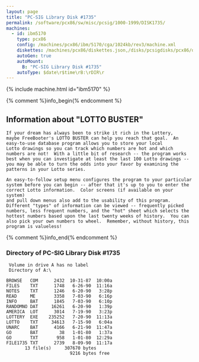 ```yaml
---
layout: page
title: "PC-SIG Library Disk #1735"
permalink: /software/pcx86/sw/misc/pcsig/1000-1999/DISK1735/
machines:
  - id: ibm5170
    type: pcx86
    config: /machines/pcx86/ibm/5170/cga/1024kb/rev3/machine.xml
    diskettes: /machines/pcx86/diskettes.json,/disks/pcsigdisks/pcx86/diskettes.json
    autoGen: true
    autoMount:
      B: "PC-SIG Library Disk #1735"
    autoType: $date\r$time\rB:\rDIR\r
---
```


{% include machine.html id="ibm5170" %}

{% comment %}info_begin{% endcomment %}

## Information about "LOTTO BUSTER"

    If your dream has always been to strike it rich in the Lottery,
    maybe FreeBooter's LOTTO BUSTER can help you reach that goal.  An
    easy-to-use database program allows you to store your local
    Lotto drawings so you can track which numbers are hot and which
    numbers are not!  With a little bit of research -- the program works
    best when you can investigate at least the last 100 Lotto drawings --
    you may be able to turn the odds into your favor by examining the
    patterns in your Lotto series.
    
    An easy-to-follow setup menu configures the program to your particular
    system before you can begin -- after that it's up to you to enter the
    correct Lotto information.  Color screens (if available on your system)
    and pull down menus also add to the usability of this program.
    Different "types" of information can be viewed -- frequently picked
    numbers, less frequent numbers, and the "hot" sheet which selects the
    hottest numbers based upon the last twenty weeks of history.  You can
    also pick your own numbers to wheel.  Remember, without history, this
    program is valueless!
{% comment %}info_end{% endcomment %}


### Directory of PC-SIG Library Disk #1735

     Volume in drive A has no label
     Directory of A:\

    BROWSE   COM      2432  10-31-87  10:00a
    FILES    TXT      1748   6-26-90  11:16a
    NOTES    TXT      1246   6-20-90   3:28p
    READ     ME       3358   7-03-90   6:16p
    INFO     BAT      1845   7-03-90   6:10p
    RANDOMNO DAT     16261   6-20-90   1:39p
    AMERICA  LOT      3014   7-19-90   3:23p
    LOTTERY  EXE    235252   7-20-90  11:13a
    LOTTO    TXT     34613   7-15-90   6:04a
    UNARC    BAT      4166   6-21-90  11:47a
    GO       BAT        38   1-01-80   1:37a
    GO       TXT       958   1-01-80  12:29a
    FILE1735 TXT      2739   8-09-90  11:17a
           13 file(s)     307670 bytes
                            9216 bytes free
